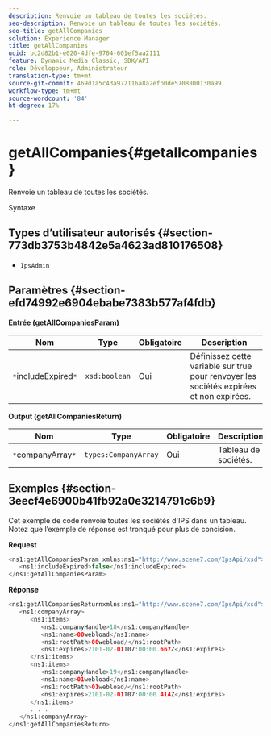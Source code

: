 ```yaml
---
description: Renvoie un tableau de toutes les sociétés.
seo-description: Renvoie un tableau de toutes les sociétés.
seo-title: getAllCompanies
solution: Experience Manager
title: getAllCompanies
uuid: bc2d82b1-e020-4dfe-9704-601ef5aa2111
feature: Dynamic Media Classic, SDK/API
role: Développeur, Administrateur
translation-type: tm+mt
source-git-commit: 469d1a5c43a972116a8a2efb0de5708800130a99
workflow-type: tm+mt
source-wordcount: '84'
ht-degree: 17%

---
```



# getAllCompanies{#getallcompanies}

Renvoie un tableau de toutes les sociétés.

Syntaxe

## Types d’utilisateur autorisés {#section-773db3753b4842e5a4623ad810176508}

* `IpsAdmin`

## Paramètres {#section-efd74992e6904ebabe7383b577af4fdb}

**Entrée (getAllCompaniesParam)**

| Nom | Type | Obligatoire | Description |
|---|---|---|---|
| `*`includeExpired`*` | `xsd:boolean` | Oui | Définissez cette variable sur true pour renvoyer les sociétés expirées et non expirées. |

**Output (getAllCompaniesReturn)**

| Nom | Type | Obligatoire | Description |
|---|---|---|---|
| `*`companyArray`*` | `types:CompanyArray` | Oui | Tableau de sociétés. |

## Exemples {#section-3eecf4e6900b41fb92a0e3214791c6b9}

Cet exemple de code renvoie toutes les sociétés d&#39;IPS dans un tableau. Notez que l’exemple de réponse est tronqué pour plus de concision.

**Request**

```java
<ns1:getAllCompaniesParam xmlns:ns1="http://www.scene7.com/IpsApi/xsd">
   <ns1:includeExpired>false</ns1:includeExpired>
</ns1:getAllCompaniesParam>
```

**Réponse**

```java
<ns1:getAllCompaniesReturnxmlns:ns1="http://www.scene7.com/IpsApi/xsd">
   <ns1:companyArray>
      <ns1:items>
         <ns1:companyHandle>18</ns1:companyHandle>
         <ns1:name>00webload</ns1:name>
         <ns1:rootPath>00webload/</ns1:rootPath>
         <ns1:expires>2101-02-01T07:00:00.667Z</ns1:expires>
      </ns1:items>
      <ns1:items>
         <ns1:companyHandle>19</ns1:companyHandle>
         <ns1:name>01webload</ns1:name>
         <ns1:rootPath>01webload/</ns1:rootPath>
         <ns1:expires>2101-02-01T07:00:00.414Z</ns1:expires>
      </ns1:items>
      . . .
   </ns1:companyArray>
</ns1:getAllCompaniesReturn>
```

